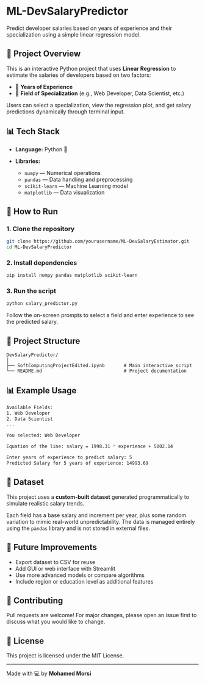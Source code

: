# ML-DevSalaryPredictor

Predict developer salaries based on years of experience and their specialization using a simple linear regression model.

## 📌 Project Overview

This is an interactive Python project that uses **Linear Regression** to estimate the salaries of developers based on two factors:

* 🧠 **Years of Experience**
* 💼 **Field of Specialization** (e.g., Web Developer, Data Scientist, etc.)

Users can select a specialization, view the regression plot, and get salary predictions dynamically through terminal input.

## 📊 Tech Stack

* **Language:** Python 🐍
* **Libraries:**

  * `numpy` — Numerical operations
  * `pandas` — Data handling and preprocessing
  * `scikit-learn` — Machine Learning model
  * `matplotlib` — Data visualization

## 🚀 How to Run

### 1. Clone the repository

```bash
git clone https://github.com/yourusername/ML-DevSalaryEstimator.git
cd ML-DevSalaryPredictor
```

### 2. Install dependencies

```bash
pip install numpy pandas matplotlib scikit-learn
```

### 3. Run the script

```bash
python salary_predictor.py
```

Follow the on-screen prompts to select a field and enter experience to see the predicted salary.

## 📁 Project Structure

```
DevSalaryPredictor/
│
├── SoftComputingProjectEdited.ipynb       # Main interactive script
└── README.md                              # Project documentation
```

## 📊 Example Usage

```bash
Available Fields:
1. Web Developer
2. Data Scientist
...

You selected: Web Developer

Equation of the line: salary = 1998.31 * experience + 5002.14

Enter years of experience to predict salary: 5
Predicted Salary for 5 years of experience: 14993.69
```

## 📂 Dataset

This project uses a **custom-built dataset** generated programmatically to simulate realistic salary trends.

Each field has a base salary and increment per year, plus some random variation to mimic real-world unpredictability. The data is managed entirely using the `pandas` library and is not stored in external files.

## 🔮 Future Improvements

* Export dataset to CSV for reuse
* Add GUI or web interface with Streamlit
* Use more advanced models or compare algorithms
* Include region or education level as additional features

## 🤝 Contributing

Pull requests are welcome! For major changes, please open an issue first to discuss what you would like to change.

## 📄 License

This project is licensed under the MIT License.

---

Made with 💻 by **Mohamed Morsi**
